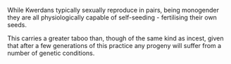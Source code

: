 While Kwerdans typically sexually reproduce in pairs, being monogender they are all physiologically capable of self-seeding - fertilising their own seeds.

This carries a greater taboo than, though of the same kind as incest, given that after a few generations of this practice any progeny will suffer from a number of  genetic conditions.
